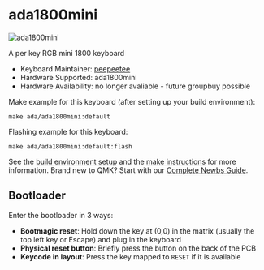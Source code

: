 # ada1800mini

![ada1800mini](https://i.imgur.com/87Rn2MJ.jpeg)

A per key RGB mini 1800 keyboard

* Keyboard Maintainer: [peepeetee](https://github.com/peepeetee)
* Hardware Supported: ada1800mini
* Hardware Availability: no longer avaliable - future groupbuy possible

Make example for this keyboard (after setting up your build environment):

    make ada/ada1800mini:default

Flashing example for this keyboard:

    make ada/ada1800mini:default:flash

See the [build environment setup](https://docs.qmk.fm/#/getting_started_build_tools) and the [make instructions](https://docs.qmk.fm/#/getting_started_make_guide) for more information. Brand new to QMK? Start with our [Complete Newbs Guide](https://docs.qmk.fm/#/newbs).

## Bootloader

Enter the bootloader in 3 ways:

* **Bootmagic reset**: Hold down the key at (0,0) in the matrix (usually the top left key or Escape) and plug in the keyboard
* **Physical reset button**: Briefly press the button on the back of the PCB
* **Keycode in layout**: Press the key mapped to `RESET` if it is available
